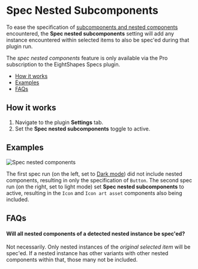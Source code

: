 # Spec Nested Subcomponents

To ease the specification of [subcomponents and nested components](https://medium.com/eightshapes-llc/subcomponents-753ce9f6600a) encountered, the **Spec nested subcomponents** setting will add any instance encountered within selected items to also be spec'ed during that plugin run.

The *spec nested components* feature is only available via the Pro subscription to the EightShapes Specs plugin.

* [How it works](#howitworks)
* [Examples](#examples)
* [FAQs](#faqs)

## How it works <a id="howitworks"></a>

1. Navigate to the plugin  **Settings** tab.
2. Set the **Spec nested subcomponents** toggle to active.

## Examples <a id="examples"></a>

![Spec nested components](https://github.com/EightShapes/specs-plugin/assets/1165904/16fb37af-0d9e-46b2-aff5-ef31a0880ca3)

The first spec run (on the left, set to [Dark mode](dark-mode.md)) did not include nested components, resulting in only the specification of `Button`. The second spec run (on the right, set to light mode) set **Spec nested subcomponents** to active, resulting in the `Icon` and `Icon art asset` components also being included.

## FAQs <a id="faqs"></a>

#### Will all nested components of a detected nested instance be spec'ed?

Not necessarily. Only nested instances of the _original selected item_ will be spec'ed. If a nested instance has other variants with other nested components within that, those many not be included.
